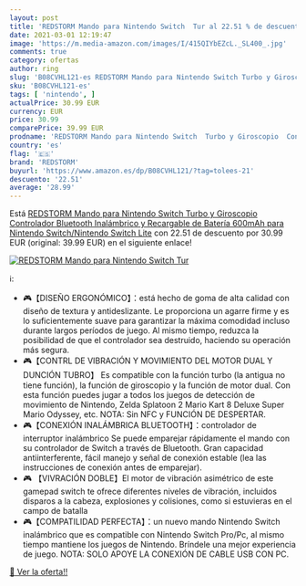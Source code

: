 ```yaml
---
layout: post
title: 'REDSTORM Mando para Nintendo Switch  Tur al 22.51 % de descuento'
date: 2021-03-01 12:19:47
image: 'https://m.media-amazon.com/images/I/415QIYbEZcL._SL400_.jpg'
comments: true
category: ofertas
author: ring
slug: 'B08CVHL121-es REDSTORM Mando para Nintendo Switch Turbo y Giroscopio...'
sku: 'B08CVHL121-es'
tags: [ 'nintendo', ]
actualPrice: 30.99 EUR
currency: EUR
price: 30.99
comparePrice: 39.99 EUR
prodname: 'REDSTORM Mando para Nintendo Switch  Turbo y Giroscopio  Controlador Bluetooth Inalámbrico y Recargable de Batería 600mAh para Nintendo Switch/Nintendo Switch Lite'
country: 'es'
flag: '🇪🇸'
brand: 'REDSTORM'
buyurl: 'https://www.amazon.es/dp/B08CVHL121/?tag=tolees-21'
descuento: '22.51'
average: '28.99'
---
```


Está [REDSTORM Mando para Nintendo Switch  Turbo y Giroscopio  Controlador Bluetooth Inalámbrico y Recargable de Batería 600mAh para Nintendo Switch/Nintendo Switch Lite](https://www.amazon.es/dp/B08CVHL121/?tag=tolees-21) con 22.51 de descuento por 30.99 EUR (original: 39.99 EUR) en el siguiente enlace!

[![REDSTORM Mando para Nintendo Switch  Tur](https://m.media-amazon.com/images/I/415QIYbEZcL._SL400_.jpg)](https://www.amazon.es/dp/B08CVHL121/?tag=tolees-21)

ℹ️:

- 🎮【DISEÑO ERGONÓMICO】：está hecho de goma de alta calidad con diseño de textura y antideslizante. Le proporciona un agarre firme y es lo suficientemente suave para garantizar la máxima comodidad incluso durante largos períodos de juego. Al mismo tiempo, reduzca la posibilidad de que el controlador sea destruido, haciendo su operación más segura.
- 🎮【CONTRL DE VIBRACIÓN Y MOVIMIENTO DEL MOTOR DUAL Y DUNCIÓN TUBRO】 Es compatible con la función turbo (la antigua no tiene función), la función de giroscopio y la función de motor dual. Con esta función puedes jugar a todos los juegos de detección de movimiento de Nintendo, Zelda Splatoon 2 Mario Kart 8 Deluxe Super Mario Odyssey, etc. NOTA: Sin NFC y FUNCIÓN DE DESPERTAR.
- 🎮【CONEXIÓN INALÁMBRICA BLUETOOTH】：controlador de interruptor inalámbrico Se puede emparejar rápidamente el mando con su controlador de Switch a través de Bluetooth. Gran capacidad antiinterferente, fácil manejo y señal de conexión estable (lea las instrucciones de conexión antes de emparejar).
- 🎮 【VIVRACIÓN DOBLE】El motor de vibración asimétrico de este gamepad switch te ofrece diferentes niveles de vibración, incluidos disparos a la cabeza, explosiones y colisiones, como si estuvieras en el campo de batalla
- 🎮【COMPATILIDAD PERFECTA】：un nuevo mando Nintendo Switch inalámbrico que es compatible con Nintendo Switch Pro/Pc, al mismo tiempo mantiene los juegos de Nintendo. Bríndele una mejor experiencia de juego. NOTA: SOLO APOYE LA CONEXIÓN DE CABLE USB CON PC.

[🛒 Ver la oferta!!](https://www.amazon.es/dp/B08CVHL121/?tag=tolees-21)
